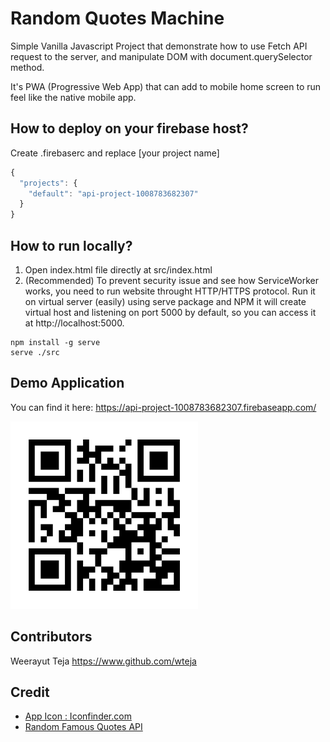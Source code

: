 # Random Quotes Machine

Simple Vanilla Javascript Project that demonstrate how to use Fetch API request to the server, and manipulate DOM with document.querySelector method.

It's PWA (Progressive Web App) that can add to mobile home screen to run feel like the native mobile app.

## How to deploy on your firebase host?

Create .firebaserc and replace [your project name]

```javascript
{
  "projects": {
    "default": "api-project-1008783682307"
  }
}
```

## How to run locally?
1) Open index.html file directly at src/index.html
2) (Recommended) To prevent security issue and see how ServiceWorker works, you need to run website throught HTTP/HTTPS protocol. Run it on virtual server (easily) using serve package and NPM it will create virtual host and listening on port 5000 by default, so you can access it at http://localhost:5000.

```
npm install -g serve
serve ./src
```

## Demo Application

You can find it here: https://api-project-1008783682307.firebaseapp.com/

![Demo App QR Code](qr.png)

## Contributors
Weerayut Teja https://www.github.com/wteja

## Credit
- [App Icon : Iconfinder.com](https://www.iconfinder.com/icons/532245/bubble_cloud_communicate_communication_speech_speech_bubble_icon)
- [Random Famous Quotes API](https://rapidapi.com/andruxnet/api/random-famous-quotes)